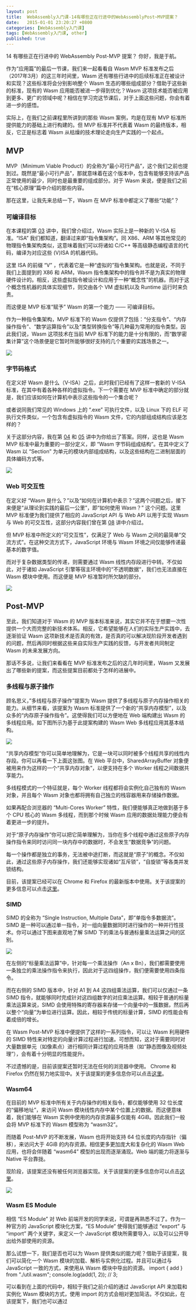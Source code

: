 ```yaml
---
layout: post
title:  WebAssembly入门课-14有哪些正在行进中的WebAssemblyPost~MVP提案？
date:   2015-01-01 23:20:27 +0800
categories: [WebAssembly入门课]
tags: [WebAssembly入门课, other]
published: true
---
```




14 有哪些正在行进中的 WebAssembly Post-MVP 提案？
你好，我是于航。

作为“应用篇”的最后一节课，我们来一起看看自 Wasm MVP 标准发布之后（2017年3月）的这三年时间里，Wasm 还有哪些行进中的后续标准正在被设计和实现？这些标准将会分别影响整个 Wasm 生态的哪些组成部分？借助于这些新的标准，现有的 Wasm 应用能否被进一步得到优化？Wasm 这项技术能否被应用到更多、更广的领域中呢？相信在学习完这节课后，对于上面这些问题，你会有着进一步的感悟。

实际上，在我们之前课程里所讲到的那些 Wasm 案例，均是在现有 MVP 标准所提供能力的基础上进行构建的。但 MVP 标准并不代表着 Wasm 的最终版本，相反，它正是标志着 Wasm 从枯燥的技术理论走向生产实践的一个起点。

## MVP

MVP（Minimum Viable Product）的全称为“最小可行产品”，这个我们之前也提到过。既然是“最小可行产品”，那就意味着在这个版本中，包含有能够支持该产品正常使用的最少，同时也是最重要的组成部分。对于 Wasm 来说，便是我们之前在“核心原理”篇中介绍的那些内容。

那在这里，让我先来总结一下，Wasm 在 MVP 标准中都定义了哪些“功能”？

### 可编译目标

在本课程的第 [03](https://time.geekbang.org/column/article/283436) 讲中，我们曾介绍过，Wasm 实际上是一种新的 V-ISA 标准。“ISA” 我们都知道，翻译过来即“指令集架构”。同 X86、ARM 等其他常见的物理指令集架构类似，这意味着我们可以将诸如 C/C++ 等高级静态编程语言的代码，编译为对应这些 (V)ISA 的机器代码。

这里 ISA 的前缀 “V” ，代表着它是一种“虚拟的”指令集架构。也就是说，不同于我们上面提到的 X86 和 ARM，Wasm 指令集架构中的指令并不是为真实的物理硬件设计的。相反，这些虚拟指令被设计和应用于一种“概念性”的机器。而对于这个概念性机器的具体实现细节，则交由各个 VM 虚拟机以及 Runtime 运行时来负责。

而这便是 MVP 标准“赋予” Wasm 的第一个能力 —— 可编译目标。

作为一种指令集架构，MVP 标准下的 Wasm 仅提供了包括：“分支指令”、“内存操作指令”、“数学运算指令”以及“类型转换指令”等几种最为常用的指令类型。因此我们说，Wasm 这项技术在当前 MVP 标准下的能力是十分有限的，而“数学密集计算”这个场景便是它暂时所能够很好支持的几个重要的实践场景之一。

![](https://learn.lianglianglee.com/%e4%b8%93%e6%a0%8f/WebAssembly%e5%85%a5%e9%97%a8%e8%af%be/assets/ecd6107089c241b4b6560844602d58aa.jpg)

### 字节码格式

在定义好 Wasm 是什么（V-ISA）之后，此时我们已经有了这样一套新的 V-ISA 标准，在其中有着各种各样的虚拟指令。下一个需要在 MVP 标准中确定的部分就是，我们应该如何在计算机中表示这些指令的一个集合呢？

或者说同我们常见的 Windows 上的 “.exe” 可执行文件，以及 Linux 下的 ELF 可执行文件类似，一个包含有虚拟指令的 Wasm 文件，它的内部组成结构应该是怎样的？

关于这部分内容，我在第 [04](https://time.geekbang.org/column/article/284554) 和 [05](https://time.geekbang.org/column/article/285238) 讲中为你给出了答案。同样，这也是 Wasm MVP 标准中最为重要的一部分定义，即 “Wasm 字节码组成结构”。在其中定义了 Wasm 以 “Section” 为单元的模块内部组成结构，以及这些结构在二进制层面的具体编码方式等。

![](https://learn.lianglianglee.com/%e4%b8%93%e6%a0%8f/WebAssembly%e5%85%a5%e9%97%a8%e8%af%be/assets/9499dda5b54943998649a4397d3800a5.jpg)

### Web 可交互性

在定义好 “Wasm 是什么？”以及“如何在计算机中表示？”这两个问题之后，接下来便是“从理论到实践的最后一公里”，即“如何使用 Wasm？” 这个问题。这里 MVP 标准便为我们提供了相应的 JavaScript API 与 Web API 以用于实现 Wasm 与 Web 的可交互性，这部分内容我们曾在第 [08](https://time.geekbang.org/column/article/288704) 讲中介绍过。

但 MVP 标准中所定义的“可交互性”，仅满足了 Web 与 Wasm 之间的最简单“交流方式”。在这种交流方式下，JavaScript 环境与 Wasm 环境之间仅能够传递最基本的数字值。

而对于复杂数据类型的传递，则需要通过 Wasm 线性内存段进行中转。不仅如此，对于诸如 JavaScript 引擎等宿主环境中的“不透明数据“，我们也无法直接在 Wasm 模块中使用。而这便是 MVP 标准暂时所欠缺的部分。

![](https://learn.lianglianglee.com/%e4%b8%93%e6%a0%8f/WebAssembly%e5%85%a5%e9%97%a8%e8%af%be/assets/d9e1b2c4edfb496fa30ad4963991ab4c.jpg)

## Post-MVP

至此，我们知道对于 Wasm 的 MVP 版本标准来说，其实它并不在于想要一次性提供一个大而完整的新技术体系。相反，它希望能够在人们的实际生产实践中，去逐渐验证 Wasm 这项新技术是否真的有效，是否真的可以解决现阶段开发者遇到的问题，然后再同时根据这些来自实际生产实践的反馈，与开发者共同制定 Wasm 的未来发展方向。

那话不多说，让我们来看看在 MVP 标准发布之后的这几年时间里，Wasm 又发展出了哪些新的提案，而这些提案目前都处于怎样的进展中。

### 多线程与原子操作

顾名思义，”多线程与原子操作”提案为 Wasm 提供了多线程与原子内存操作相关的能力。从细节来看，该提案为 Wasm 标准提供了一个新的“共享内存模型”，以及众多的“内存原子操作指令”。这使得我们可以方便地在 Web 端构建出 Wasm 的多线程应用。如下图所示为基于此提案构建的 Wasm Web 多线程应用其基本结构。

![](https://learn.lianglianglee.com/%e4%b8%93%e6%a0%8f/WebAssembly%e5%85%a5%e9%97%a8%e8%af%be/assets/e5ab24c2b00b4a6a98cce6139614616c.jpg)

“共享内存模型”你可以简单地理解为，它是一块可以同时被多个线程共享的线性内存段。你可以再看一下上面这张图。在 Web 平台中，SharedArrayBuffer 对象便被用来作为这样的一个“共享内存对象”，以便支持在多个 Worker 线程之间数据共享能力。

多线程模式的一个特征就是，每个 Worker 线程都将会实例化自己独有的 Wasm 对象，并且每个 Wasm 对象也都将拥有自己独立的栈容器用来存储操作数据。

如果再配合浏览器的 “Multi-Cores Worker” 特性，我们便能够真正地做到基于多个 CPU 核心的 Wasm 多线程，而到那个时候 Wasm 应用的数据处理能力便会有着更进一步的提升。

对于“原子内存操作”你可以把它简单理解为，当你在多个线程中通过这些原子内存操作指令来同时访问同一块内存中的数据时，不会发生“数据竞争”的问题。

每一个操作都是独立的事务，无法被中途打断，而这就是“原子”的概念。不仅如此，通过这些原子内存操作，我们还能够实现诸如“互斥锁”，“自旋锁”等各类并发锁结构。

目前，该提案已经可以在 Chrome 和 Firefox 的最新版本中使用。关于该提案的更多信息可以点击[这里](https://github.com/WebAssembly/threads/blob/master/proposals/threads/Overview.md)。

### SIMD

SIMD 的全称为 “Single Instruction, Multiple Data”，即“单指令多数据流”。SIMD 是一种可以通过单一指令，对一组向量数据同时进行操作的一种并行性技术。你可以通过下图来直观地了解 SIMD 下的乘法与普通标量乘法运算之间的区别。

![](https://learn.lianglianglee.com/%e4%b8%93%e6%a0%8f/WebAssembly%e5%85%a5%e9%97%a8%e8%af%be/assets/26d690274e544b6ea4989c18a681af53.jpg)

在左侧的“标量乘法运算”中，针对每一个乘法操作（An x Bn），我们都需要使用一条独立的乘法操作指令来执行，因此对于这四组操作，我们便需要使用四条指令。

而在右侧的 SIMD 版本中，针对 A1 到 A4 这四组乘法运算，我们可以仅通过一条 SIMD 指令，就能够同时完成针对这四组数字的对应乘法运算。相较于普通的标量乘法运算来说，SIMD 会使用特殊的寄存器来存储一个向量中的一簇数据，然后再以整个“向量”为单位进行运算。因此，相较于传统的标量计算，SIMD 的性能会有着成倍的增长。

在 Wasm Post-MVP 标准中便提供了这样的一系列指令，可以让 Wasm 利用硬件的 SIMD 特性来对特定的向量计算过程进行加速。可想而知，这对于需要同时对大量数据单元（如像素点）进行相同计算过程的应用场景（如“静态图像及视频处理”），会有着十分明显的性能提升。

不过遗憾的是，目前该提案还暂时无法在任何的浏览器中使用。 Chrome 和 Firefox 仍然在努力地实现中。关于该提案的更多信息你可以点击[这里](https://github.com/WebAssembly/simd/blob/master/proposals/simd/SIMD.md)。

### Wasm64

在目前的 MVP 标准中所有关于内存操作的相关指令，都仅能够使用 32 位长度的“偏移地址”，来访问 Wasm 模块线性内存中某个位置上的数据。而这便意味着，我们能够在 Wasm 实例中使用的内存资源最多仅能有 4GiB。因此我们一般会将 MVP 标准下的 Wasm 模型称为 “wasm32”。

而随着 Post-MVP 的不断发展，Wasm 也将开始支持 64 位长度的内存指针（偏移），来访问大于 4GiB 的内存资源。相信更多更加庞大和复杂化的 Wasm Web 应用，也将会伴随着 “wasm64” 模型的出现而逐渐涌现。Web 端的能力将逐渐与 Native 平台靠拢。

现阶段，该提案还没有被任何浏览器实现。关于该提案的更多信息你可以点击[这里](https://github.com/WebAssembly/memory64/blob/master/proposals/memory64/Overview.md)。

![](https://learn.lianglianglee.com/%e4%b8%93%e6%a0%8f/WebAssembly%e5%85%a5%e9%97%a8%e8%af%be/assets/7cd9e3d908224fbfab55323304b2affc.jpg)

### Wasm ES Module

相信 “ES Module” 对 Web 前端开发的同学来说，可谓是再熟悉不过了。作为一种官方的 JavaScript 模块化方案，“ES Module” 使得我们能够通过 “export” 与 “import” 两个关键字，来定义一个 JavaScript 模块所需要导入，以及可以公开导出给外部使用的资源。

那么试想一下，我们是否也可以为 Wasm 提供类似的能力呢？借助于该提案，我们可以简化一个 Wasm 模块的加载、解析与实例化过程。并且可以通过与 JavaScript 一致的方式，来使用从 Wasm 模块中导出的资源。
import { add } from "./util.wasm"; console.log(add(1, 2)); // 3;

可以看到在上面的代码中，相较于我们之前介绍的通过 JavaScript API 来加载和实例化 Wasm 模块的方式，使用 import 的方式会相对更加简洁。不仅如此，在该提案下，我们也可以通过

<script type="module">
标签的方式来加载和使用一个 Wasm 模块。

现阶段，该提案还没有被任何浏览器实现。关于该提案的更多信息可以点击[这里](https://github.com/WebAssembly/esm-integration/tree/master/proposals/esm-integration)。

### Interface Type

我们知道在目前的 Wasm MVP 标准中，Wasm 与宿主环境（比如 JavaScript）之间只能够互相传递“数字值”类型的数据。而对于诸如“字符串”、“对象”等复杂、特殊的数据类型，则需要通过编解码的方式来在两个不同环境之间传递和使用。这无疑增加了应用的整体执行成本和开发者的负担。而 “Interface Type” 提案的出现便可以在一定程度上解决这个问题。

该提案通过在宿主环境与 Wasm 模块之间添加“接口适配层”，来满足从 Wasm 模块的“低层次”数据类型，到外界宿主环境“高层次”数据类型之间的相互转换过程。借助于这个提案，Wasm 模块与宿主环境之间的可交换数据类型将会变得更加丰富，同时数据的交换成本也会变得更低。

当然，目前该提案仍然处在不断地修改和变化当中，能够支持的高层次数据类型还有待最终的确定。现阶段，该提案还没有被任何浏览器实现。关于该提案的更多信息你可以点击[这里](https://github.com/WebAssembly/interface-types/blob/master/proposals/interface-types)。

![](https://learn.lianglianglee.com/%e4%b8%93%e6%a0%8f/WebAssembly%e5%85%a5%e9%97%a8%e8%af%be/assets/143f500d212640eea63c46e8f8cbefa4.jpg)

## Wasm W3C 提案流程

事实上，同 TC39 对 ECMAScript 的提案流程一样，自 Wasm 成为 W3C 的一项“官方”标准之后，核心团队对 Wasm Post-MVP 提案的发布也有了相应的标准化流程。这个流程与 TC39 所使用的 “Stage0-4” 的“分阶段式”提案发布流程大同小异。

### 六个流程

一项新的 Wasm 提案从想法的诞生到最后被正式加入标准，一共需要经历如下的六个阶段：

0.
Pre-Proposal [Individual Contributor]-

1.
Feature Proposal [Community Group]-

2.
Proposed Spec Text Available [Community + Woking Group]-

3.
Implementation Phase [Community + Working Group]-

4.
Standardize the Feature [Working Group]-

5.
The Feature is Standardized [Working Group]

关于这六个阶段的“进入条件”，以及每个阶段要做的事情，你可以点击这里进行[查看](https://github.com/WebAssembly/meetings/blob/master/process/phases.md)。当然，Wasm CG（Community Group）社区是完全开放和透明的，只要你有合适的想法，能够提升或改善 Wasm 在某一方面的能力，那就可以加入到提案的流程中来。

### 提案总览

最后，我在这里将目前处在各个阶段的 Wasm 后续提案全部罗列出来，如果你对其中的某个提案感兴趣，可以点击对应的链接了解详情。甚至更进一步，你可以提出对这些提案的想法，帮助 CG 和 WG 改善提案的相关细节，一起共建 Wasm 的未来！

* Phase 4：[Reference Types](https://github.com/WebAssembly/reference-types)
* Phase 4：[Bulk Memory Operations](https://github.com/WebAssembly/bulk-memory-operations)
* Phase 3：[Tail Call](https://github.com/WebAssembly/tail-call)
* Phase 3：[Fixed-width SIMD](https://github.com/webassembly/simd)
* Phase 3：[Multiple Memories](https://github.com/WebAssembly/multi-memory)
* Phase 3：[Custom Annotation Syntax in the Text Format](https://github.com/WebAssembly/annotations)
* Phase 2：[Threads](https://github.com/webassembly/threads)
* Phase 2：[ECMAScript Module Integration](https://github.com/WebAssembly/esm-integration)
* Phase 2：[Exception Handling](https://github.com/WebAssembly/exception-handling)
* Phase 2：[Typed Function References](https://github.com/WebAssembly/function-references)
* Phase 2：[Type Reflection for WebAssembly JavaScript API](https://github.com/WebAssembly/js-types)
* Phase 1：[Type Imports](https://github.com/WebAssembly/proposal-type-imports)
* Phase 1：[Garbage Collection](https://github.com/WebAssembly/gc)
* Phase 1：[Interface Types](https://github.com/WebAssembly/interface-types)
* Phase 1：[WebAssembly C and C++ API](https://github.com/WebAssembly/wasm-c-api)
* Phase 1：[Conditional Sections](https://github.com/WebAssembly/conditional-sections)
* Phase 1：[Extended Name Section](https://github.com/WebAssembly/extended-name-section)
* Phase 1：[Memory64](https://github.com/WebAssembly/memory64)
* Phase 1：[Flexible Vectors](https://github.com/WebAssembly/flexible-vectors)
* Phase 1：[Numeric Values in WAT Data Segments](https://github.com/WebAssembly/wat-numeric-values)
* Phase 1：[Instrument and Tracing Technology](https://github.com/WebAssembly/instrument-tracing)
* Phase 1：[Call Tags](https://github.com/WebAssembly/call-tags)
* Phase 0：[Web Content Security Policy](https://github.com/WebAssembly/content-security-policy)
* Phase 0：[Funclets: Flexible Intraprocedural Control Flow](https://github.com/WebAssembly/funclets)
* Phase 0：[Module Types](https://github.com/WebAssembly/module-types)
* Phase 0：[Constant Time](https://github.com/WebAssembly/constant-time)

## 总结

好了，讲到这，今天的内容也就基本结束了。最后我来给你总结一下。

在今天的课程中，我们主要介绍了 Wasm 从 MVP 标准到 Post-MVP 标准所经历的变化。在 MVP 标准中，主要定义了关于 Wasm 的一些核心基础性概念，比如 Wasm 作为 V-ISA 时的一些基本指令，Wasm 作为二进制模块时的文件内部组成结构及数据编码规则，以及用于支持 Wasm 与 Web 可交互性的一些基本 API 等。

对于 Post-MVP 的众多提案，则将会在 MVP 的基础之上再进一步拓展 Wasm 的能力。这里我选择了五个比较重要且易于理解的提案给你介绍。关于其他后续提案的更多信息，你可以参考我在本文最后放置的列表。在这个列表中，我给你整理了目前正在行进中的、处在各个发展阶段的 Wasm Post-MVP 提案。

当然，你需要知道的是，尽管其中的大部分提案看起来都十分复杂，但 Wasm 被作为一种高级语言的最终编译目标，无论是对于 MVP 还是 Post-MVP 标准中的大多数提案，它们都不会对我们日常使用 Wasm 的方式产生任何改变。

这些提案所带来的新特性或者优化机制，将由各个编译器和虚拟机来为我们实现。对于我们来说，甚至可以在不进行任何代码变更的情况下，便直接享受到这些由 Post-MVP 标准带来的好处。

## **课后思考**

最后，我们来做一个思考题吧。

你觉得 Wasm 的提案流程与 ECMAScript 的提案流程有哪些异同之处？

今天的课程就结束了，希望可以帮助到你，也希望你在下方的留言区和我参与讨论，同时欢迎你把这节课分享给你的朋友或者同事，一起交流一下。




# 参考资料

https://learn.lianglianglee.com/%e4%b8%93%e6%a0%8f/WebAssembly%e5%85%a5%e9%97%a8%e8%af%be/14%20%e6%9c%89%e5%93%aa%e4%ba%9b%e6%ad%a3%e5%9c%a8%e8%a1%8c%e8%bf%9b%e4%b8%ad%e7%9a%84%20WebAssembly%20Post-MVP%20%e6%8f%90%e6%a1%88%ef%bc%9f.md

* any list
{:toc}

